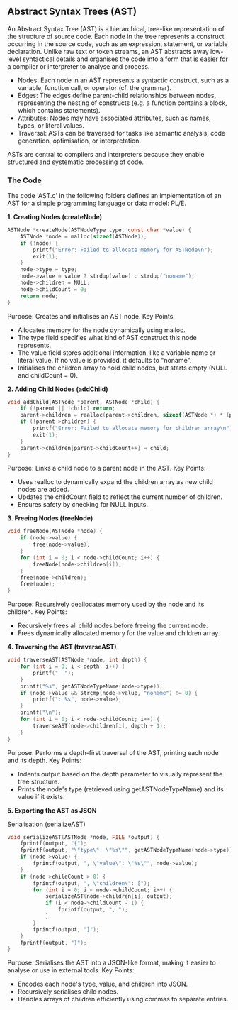 
## Abstract Syntax Trees (AST)

An Abstract Syntax Tree (AST) is a hierarchical, tree-like representation
of the structure of source code. Each node in the tree represents a construct
occurring in the source code, such as an expression, statement, or variable
declaration. Unlike raw text or token streams, an AST abstracts away low-level
syntactical details and organises the code into a form that is easier for a
compiler or interpreter to analyse and process.

- Nodes: Each node in an AST represents a syntactic construct, such as a variable,
  function call, or operator (cf. the grammar).
- Edges: The edges define parent-child relationships between nodes, representing
  the nesting of constructs (e.g. a function contains a block, which contains statements).
- Attributes: Nodes may have associated attributes, such as names, types, or literal values.
- Traversal: ASTs can be traversed for tasks like semantic analysis, code generation,
  optimisation, or interpretation.

ASTs are central to compilers and interpreters because they enable structured
and systematic processing of code.


### The Code

The code 'AST.c' in the following folders defines an implementation of an AST for a
simple programming language or data model: PL/E.

__1. Creating Nodes (createNode)__

```c
ASTNode *createNode(ASTNodeType type, const char *value) {
    ASTNode *node = malloc(sizeof(ASTNode));
    if (!node) {
        printf("Error: Failed to allocate memory for ASTNode\n");
        exit(1);
    }
    node->type = type;
    node->value = value ? strdup(value) : strdup("noname");
    node->children = NULL;
    node->childCount = 0;
    return node;
}
```

Purpose: Creates and initialises an AST node.
Key Points:
- Allocates memory for the node dynamically using malloc.
- The type field specifies what kind of AST construct this node represents.
- The value field stores additional information, like a variable name or
  literal value. If no value is provided, it defaults to "noname".
- Initialises the children array to hold child nodes, but starts empty
  (NULL and childCount = 0).

__2. Adding Child Nodes (addChild)__

```c
void addChild(ASTNode *parent, ASTNode *child) {
    if (!parent || !child) return;
    parent->children = realloc(parent->children, sizeof(ASTNode *) * (parent->childCount + 1));
    if (!parent->children) {
        printf("Error: Failed to allocate memory for children array\n");
        exit(1);
    }
    parent->children[parent->childCount++] = child;
}
```

Purpose: Links a child node to a parent node in the AST.
Key Points:
- Uses realloc to dynamically expand the children array as new child nodes are added.
- Updates the childCount field to reflect the current number of children.
- Ensures safety by checking for NULL inputs.


__3. Freeing Nodes (freeNode)__

```c
void freeNode(ASTNode *node) {
    if (node->value) {
        free(node->value);
    }
    for (int i = 0; i < node->childCount; i++) {
        freeNode(node->children[i]);
    }
    free(node->children);
    free(node);
}
```

Purpose: Recursively deallocates memory used by the node and its children.
Key Points:
- Recursively frees all child nodes before freeing the current node.
- Frees dynamically allocated memory for the value and children array.


__4. Traversing the AST (traverseAST)__

```c
void traverseAST(ASTNode *node, int depth) {
    for (int i = 0; i < depth; i++) {
        printf("  ");
    }
    printf("%s", getASTNodeTypeName(node->type));
    if (node->value && strcmp(node->value, "noname") != 0) {
        printf(": %s", node->value);
    }
    printf("\n");
    for (int i = 0; i < node->childCount; i++) {
        traverseAST(node->children[i], depth + 1);
    }
}
```

Purpose: Performs a depth-first traversal of the AST, printing each node and its depth.
Key Points:
- Indents output based on the depth parameter to visually represent the tree structure.
- Prints the node's type (retrieved using getASTNodeTypeName) and its value if it exists.


__5. Exporting the AST as JSON__

Serialisation (serializeAST)

```c
void serializeAST(ASTNode *node, FILE *output) {
    fprintf(output, "{");
    fprintf(output, "\"type\": \"%s\"", getASTNodeTypeName(node->type));
    if (node->value) {
        fprintf(output, ", \"value\": \"%s\"", node->value);
    }
    if (node->childCount > 0) {
        fprintf(output, ", \"children\": [");
        for (int i = 0; i < node->childCount; i++) {
            serializeAST(node->children[i], output);
            if (i < node->childCount - 1) {
                fprintf(output, ", ");
            }
        }
        fprintf(output, "]");
    }
    fprintf(output, "}");
}
```

Purpose: Serialises the AST into a JSON-like format, making it easier to analyse or use in external tools.
Key Points:
- Encodes each node's type, value, and children into JSON.
- Recursively serialises child nodes.
- Handles arrays of children efficiently using commas to separate entries.

